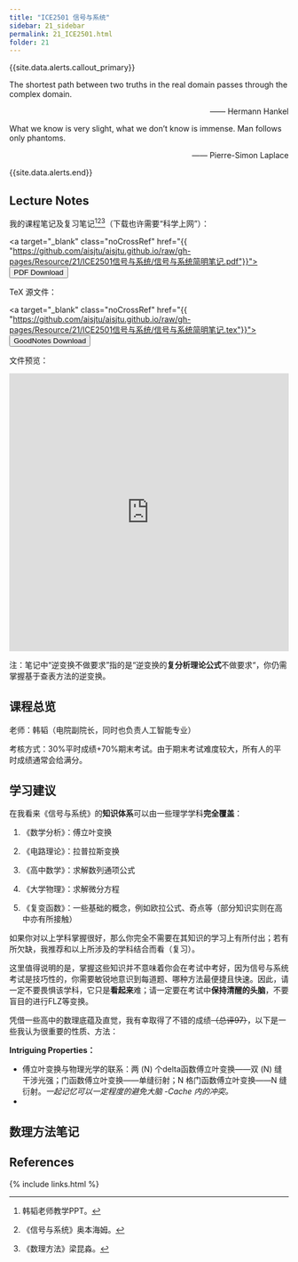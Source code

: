 ```yaml
---
title: "ICE2501 信号与系统"
sidebar: 21_sidebar
permalink: 21_ICE2501.html
folder: 21
---
```


{{site.data.alerts.callout_primary}}
<p>The shortest path between two truths in the real domain passes through the complex domain.</p>
<p align="right">—— Hermann Hankel</p>
<p>What we know is very slight, what we don’t know is immense. Man follows only phantoms.</p>
<p align="right">—— Pierre-Simon Laplace</p>

{{site.data.alerts.end}}

## Lecture Notes

我的课程笔记及复习笔记[^1][^2][^3]（下载也许需要“科学上网”）：

<a target="\_blank" class="noCrossRef" href="{{ "https://github.com/aisjtu/aisjtu.github.io/raw/gh-pages/Resource/21/ICE2501信号与系统/信号与系统简明笔记.pdf"}}"><button type="button" class="btn btn-default" aria-label="Left Align"><span class="glyphicon glyphicon-download-alt" aria-hidden="true"></span> PDF Download</button></a>

TeX 源文件：

<a target="\_blank" class="noCrossRef" href="{{ "https://github.com/aisjtu/aisjtu.github.io/raw/gh-pages/Resource/21/ICE2501信号与系统/信号与系统简明笔记.tex"}}"><button type="button" class="btn btn-default" aria-label="Left Align"><span class="glyphicon glyphicon-download-alt" aria-hidden="true"></span> GoodNotes Download</button></a>

文件预览：

<embed src="https://aisjtu.github.io/Rsr_pdf/21/信号与系统简明笔记.pdf" type="application/pdf" width="100%" height="500px"/>

注：笔记中“逆变换不做要求”指的是“逆变换的**复分析理论公式**不做要求“，你仍需掌握基于查表方法的逆变换。

## 课程总览

老师：韩韬（电院副院长，同时也负责人工智能专业）

考核方式：30%平时成绩+70%期末考试。由于期末考试难度较大，所有人的平时成绩通常会给满分。

## 学习建议

在我看来《信号与系统》的**知识体系**可以由一些理学学科**完全覆盖**：

1. 《数学分析》：傅立叶变换

2. 《电路理论》：拉普拉斯变换

3. 《高中数学》：求解数列通项公式

4. 《大学物理》：求解微分方程

5. 《复变函数》：一些基础的概念，例如欧拉公式、奇点等（部分知识实则在高中亦有所接触）

如果你对以上学科掌握很好，那么你完全不需要在其知识的学习上有所付出；若有所欠缺，我推荐和以上所涉及的学科结合而看（复习）。

这里值得说明的是，掌握这些知识并不意味着你会在考试中考好，因为信号与系统考试是技巧性的，你需要敏锐地意识到每道题、哪种方法最便捷且快速。因此，请一定不要畏惧该学科，它只是**看起来**难；请一定要在考试中**保持清醒的头脑**，不要盲目的进行FLZ等变换。

凭借一些高中的数理底蕴及直觉，我有幸取得了不错的成绩~~（总评97）~~，以下是一些我认为很重要的性质、方法：

**Intriguing Properties：**

- 傅立叶变换与物理光学的联系：两 (N) 个delta函数傅立叶变换——双 (N) 缝干涉光强；门函数傅立叶变换——单缝衍射；N 格门函数傅立叶变换——N 缝衍射。*一起记忆可以一定程度的避免大脑 -Cache 内的冲突。*
- 

## 数理方法笔记

## References

[^1]: 韩韬老师教学PPT。

[^2]: 《信号与系统》奥本海姆。

[^3]: 《数理方法》梁昆淼。

{% include links.html %}
